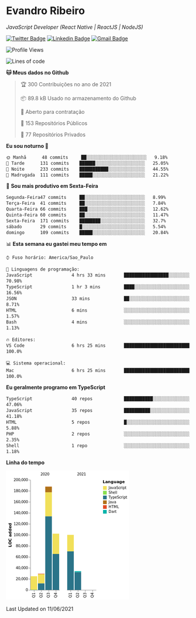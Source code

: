 # Evandro **Ribeiro**

*JavaScript Developer (React Native | ReactJS | NodeJS)*

[![Twitter Badge](https://img.shields.io/badge/-@ribeiroevandro-201B2D?style=flat-square&labelColor=201B2D&logo=twitter&logoColor=white&link=https://twitter.com/ribeiroevandro)](https://twitter.com/ribeiroevandro) 
[![Linkedin Badge](https://img.shields.io/badge/-Evandro%20Ribeiro-201B2D?style=flat-square&logo=Linkedin&logoColor=white&link=https://www.linkedin.com/in/ribeiroevandro)](https://www.linkedin.com/in/ribeiroevandro) 
[![Gmail Badge](https://img.shields.io/badge/-oi@ribeiroevandro.com.br-201B2D?style=flat-square&logo=Gmail&logoColor=white&link=mailto:oi@ribeiroevandro.com.br)](mailto:oi@ribeiroevandro.com.br)


<!--START_SECTION:waka-->
![Profile Views](http://img.shields.io/badge/Visualizac%C3%B5es%20do%20perfil-7-blue)

![Lines of code](https://img.shields.io/badge/Desde%20o%20Hello%20World%20eu%20escrevi-478216%20linhas%20de%20c%C3%B3digo-blue)

**🐱 Meus dados no Github** 

> 🏆 300 Contribuições no ano de 2021
 > 
> 📦 89.8 kB Usado no armazenamento do Github 
 > 
> 💼 Aberto para contratação
 > 
> 📜 153 Repositórios Públicos 
 > 
> 🔑 77 Repositórios Privados  
 > 
**Eu sou noturno 🦉** 

```text
🌞 Manhã      48 commits     ██░░░░░░░░░░░░░░░░░░░░░░░   9.18% 
🌆 Tarde      131 commits    ██████░░░░░░░░░░░░░░░░░░░   25.05% 
🌃 Noite      233 commits    ███████████░░░░░░░░░░░░░░   44.55% 
🌙 Madrugada  111 commits    █████░░░░░░░░░░░░░░░░░░░░   21.22%

```
📅 **Sou mais produtivo em Sexta-Feira** 

```text
Segunda-Feira47 commits     ██░░░░░░░░░░░░░░░░░░░░░░░   8.99% 
Terça-Feira  41 commits     ██░░░░░░░░░░░░░░░░░░░░░░░   7.84% 
Quarta-Feira 66 commits     ███░░░░░░░░░░░░░░░░░░░░░░   12.62% 
Quinta-Feira 60 commits     ██░░░░░░░░░░░░░░░░░░░░░░░   11.47% 
Sexta-Feira  171 commits    ████████░░░░░░░░░░░░░░░░░   32.7% 
sábado       29 commits     █░░░░░░░░░░░░░░░░░░░░░░░░   5.54% 
domingo      109 commits    █████░░░░░░░░░░░░░░░░░░░░   20.84%

```


📊 **Esta semana eu gastei meu tempo em** 

```text
⌚︎ Fuso horário: America/Sao_Paulo

💬 Linguagens de programação: 
JavaScript               4 hrs 33 mins       █████████████████░░░░░░░░   70.98% 
TypeScript               1 hr 3 mins         ████░░░░░░░░░░░░░░░░░░░░░   16.56% 
JSON                     33 mins             ██░░░░░░░░░░░░░░░░░░░░░░░   8.71% 
HTML                     6 mins              ░░░░░░░░░░░░░░░░░░░░░░░░░   1.57% 
Bash                     4 mins              ░░░░░░░░░░░░░░░░░░░░░░░░░   1.13%

🔥 Editores: 
VS Code                  6 hrs 25 mins       █████████████████████████   100.0%

💻 Sistema operacional: 
Mac                      6 hrs 25 mins       █████████████████████████   100.0%

```

**Eu geralmente programo em TypeScript** 

```text
TypeScript               40 repos            ███████████░░░░░░░░░░░░░░   47.06% 
JavaScript               35 repos            ██████████░░░░░░░░░░░░░░░   41.18% 
HTML                     5 repos             █░░░░░░░░░░░░░░░░░░░░░░░░   5.88% 
PHP                      2 repos             ░░░░░░░░░░░░░░░░░░░░░░░░░   2.35% 
Shell                    1 repo              ░░░░░░░░░░░░░░░░░░░░░░░░░   1.18%

```


**Linha do tempo**

![Chart not found](https://raw.githubusercontent.com/ribeiroevandro/ribeiroevandro/master/charts/bar_graph.png) 


 Last Updated on 11/06/2021
<!--END_SECTION:waka-->
